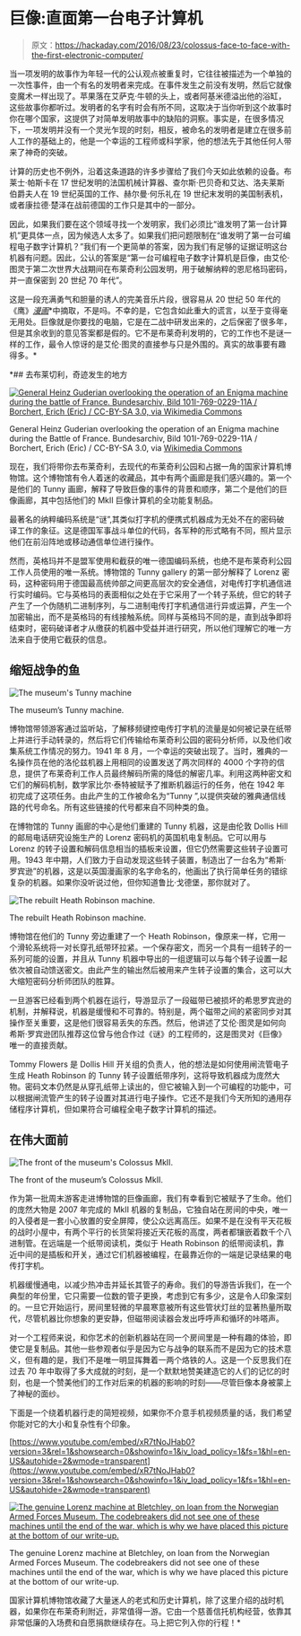 # 巨像:直面第一台电子计算机

> 原文：<https://hackaday.com/2016/08/23/colossus-face-to-face-with-the-first-electronic-computer/>

当一项发明的故事作为年轻一代的公认观点被重复时，它往往被描述为一个单独的一次性事件，由一个有名的发明者来完成。在事件发生之前没有发明，然后它就像变魔术一样出现了。苹果落在艾萨克·牛顿的头上，或者阿基米德溢出他的浴缸，这些故事你都听过。发明者的名字有时会有所不同，这取决于当你听到这个故事时你在哪个国家，这提供了对简单发明故事中的缺陷的洞察。事实是，在很多情况下，一项发明并没有一个灵光乍现的时刻，相反，被命名的发明者是建立在很多前人工作的基础上的，他是一个幸运的工程师或科学家，他的想法先于其他任何人带来了神奇的突破。

计算的历史也不例外，沿着这条道路的许多步骤给了我们今天如此依赖的设备。布莱士·帕斯卡在 17 世纪发明的法国机械计算器、查尔斯·巴贝奇和艾达、洛夫莱斯伯爵夫人在 19 世纪英国的工作、赫尔曼·何乐礼在 19 世纪末发明的美国制表机，或者康拉德·楚泽在战前德国的工作只是其中的一部分。

因此，如果我们要在这个领域寻找一个发明家，我们必须比“谁发明了第一台计算机”更具体一点，因为候选人太多了。如果我们把问题限制在“谁发明了第一台可编程电子数字计算机？”我们有一个更简单的答案，因为我们有足够的证据证明这台机器有问题。因此，公认的答案是“第一台可编程电子数字计算机是巨像，由艾伦·图灵于第二次世界大战期间在布莱奇利公园发明，用于破解纳粹的恩尼格玛密码，并一直保密到 20 世纪 70 年代”。

这是一段充满勇气和胆量的诱人的完美音乐片段，很容易从 20 世纪 50 年代的《鹰》[*漫画*](https://en.wikipedia.org/wiki/Eagle_(British_comics))*中摘取，不是吗。不幸的是，它包含如此重大的谎言，以至于变得毫无用处。巨像就是你要找的电脑，它是在二战中研发出来的，之后保密了很多年，但是其余收到的意见答案都是假的。它不是布莱奇利发明的，它的工作也不是谜一样的工作，最令人惊讶的是艾伦·图灵的直接参与只是外围的。真实的故事要有趣得多。*

 *## 去布莱切利，奇迹发生的地方

[![General Heinz Guderian overlooking the operation of an Enigma machine during the battle of France. Bundesarchiv, Bild 101I-769-0229-11A / Borchert, Erich (Eric) / CC-BY-SA 3.0, via Wikimedia Commons](img/b0f8a00d04f7790088c6a1c9cb272296.png)](https://hackaday.com/wp-content/uploads/2016/08/bundesarchiv_bild_101i-769-0229-11a_frankreich_guderian_enigma.jpg)

General Heinz Guderian overlooking the operation of an Enigma machine during the Battle of France. Bundesarchiv, Bild 101I-769-0229-11A / Borchert, Erich (Eric) / CC-BY-SA 3.0, via [Wikimedia Commons](https://commons.wikimedia.org/wiki/File:Bundesarchiv_Bild_101I-769-0229-11A,_Frankreich,_Guderian,_%22Enigma%22.jpg?uselang=en-gb)

现在，我们将带你去布莱奇利，去现代的布莱奇利公园和占据一角的国家计算机博物馆。这个博物馆有令人着迷的收藏品，其中有两个画廊是我们感兴趣的。第一个是他们的 Tunny 画廊，解释了导致巨像的事件的背景和顺序，第二个是他们的巨像画廊，其中包括他们的 MkII 巨像计算机的全功能复制品。

最著名的纳粹编码系统是“谜”,其类似打字机的便携式机器成为无处不在的密码破译工作的象征。这是德国军事战斗单位的代码，各军种的形式略有不同，照片显示他们在前沿阵地或移动通信单位进行操作。

然而，英格玛并不是盟军使用和截获的唯一德国编码系统，也绝不是布莱奇利公园工作人员使用的唯一系统。博物馆的 Tunny gallery 的第一部分解释了 Lorenz 密码，这种密码用于德国最高统帅部之间更高层次的安全通信，对电传打字机通信进行实时编码。它与英格玛的表面相似之处在于它采用了一个转子系统，但它的转子产生了一个伪随机二进制序列，与二进制电传打字机通信进行异或运算，产生一个加密输出，而不是英格玛的有线接触系统。同样与英格玛不同的是，直到战争即将结束时，密码破译者才从缴获的机器中受益并进行研究，所以他们理解它的唯一方法来自于使用它截获的信息。

## 缩短战争的鱼

![The museum's Tunny machine](img/acb80cd2b5dd30384f17c0ddd65d6523.png)

The museum’s Tunny machine.

博物馆带领游客通过监听站，了解移频键控电传打字机的流量是如何被记录在纸带上并进行手动转录的，然后将它们传输给布莱奇利公园的密码分析师，以及他们收集系统工作情况的努力。1941 年 8 月，一个幸运的突破出现了。当时，雅典的一名操作员在他的洛伦兹机器上用相同的设置发送了两次同样的 4000 个字符的信息，提供了布莱奇利工作人员最终解码所需的降低的解密几率。利用这两种密文和它们的解码机制，数学家比尔·泰特被赋予了推断机器运行的任务，他在 1942 年初完成了这项任务。由此产生的工作被命名为“Tunny ”,以提供突破的雅典通信线路的代号命名。所有这些链接的代号都来自不同种类的鱼。

在博物馆的 Tunny 画廊的中心是他们重建的 Tunny 机器，这是由伦敦 Dollis Hill 的邮局电话研究设施生产的 Lorenz 密码机的英国机电复制品。它可以用与 Lorenz 的转子设置和解码信息相当的插板来设置，但它仍然需要这些转子设置可用。1943 年中期，人们致力于自动发现这些转子装置，制造出了一台名为“希斯·罗宾逊”的机器，这是以英国漫画家的名字命名的，他画出了执行简单任务的错综复杂的机器。如果你没听说过他，但你知道鲁比·戈德堡，那你就对了。

![The rebuilt Heath Robinson machine.](img/27b4b8539baa11e2b594b525ebdf4f48.png)

The rebuilt Heath Robinson machine.

博物馆在他们的 Tunny 旁边重建了一个 Heath Robinson，像原来一样，它用一个滑轮系统将一对长穿孔纸带环拉紧。一个保存密文，而另一个具有一组转子的一系列可能的设置，并且从 Tunny 机器中导出的一组逻辑可以与每个转子设置一起依次被自动馈送密文。由此产生的输出然后被用来产生转子设置的集合，这可以大大缩短密码分析师团队的胜算。

一旦游客已经看到两个机器在运行，导游显示了一段磁带已被损坏的希思罗宾逊的机制，并解释说，机器是缓慢和不可靠的。特别是，两个磁带之间的紧密同步对其操作至关重要，这是他们很容易丢失的东西。然后，他讲述了艾伦·图灵是如何向希斯·罗宾逊团队推荐这位曾与他合作过《谜》的工程师的，这是图灵对《巨像》唯一的直接贡献。

Tommy Flowers 是 Dollis Hill 开关组的负责人，他的想法是如何使用闸流管电子生成 Heath Robinson 的 Tunny 转子设置纸带序列，这将导致机器成为庞然大物。密码文本仍然是从穿孔纸带上读出的，但它被输入到一个可编程的功能中，可以根据闸流管产生的转子设置对其进行电子操作。它还不是我们今天所知的通用存储程序计算机，但如果符合可编程全电子数字计算机的描述。

## 在伟大面前

![The front of the museum's Colossus MkII.](img/e2a0f74c132e29cb756993e6bb1273b1.png)

The front of the museum’s Colossus MkII.

作为第一批周末游客走进博物馆的巨像画廊，我们有幸看到它被赋予了生命。他们的庞然大物是 2007 年完成的 MkII 机器的复制品，它独自站在房间的中央，唯一的入侵者是一套小心放置的安全屏障，使公众远离高压。如果不是在没有平天花板的战时小屋中，有两个平行的长货架将接近天花板的高度，两者都镶嵌着数千个八进制管。在远端是一个纸带阅读机，类似于 Heath Robinson 的纸带阅读机，靠近中间的是插板和开关，通过它们机器被编程，在最靠近你的一端是记录结果的电传打字机。

机器缓慢通电，以减少热冲击并延长其管子的寿命。我们的导游告诉我们，在一个典型的年份里，它只需要一位数的管子更换，考虑到它有多少，这是令人印象深刻的。一旦它开始运行，房间里轻微的早晨寒意被所有这些管状灯丝的显著热量所取代，尽管机器比你想象的更安静，但磁带阅读器会发出呼呼声和循环的咔嗒声。

对一个工程师来说，和你艺术的创新机器站在同一个房间里是一种有趣的体验，即使它是复制品。其他一些参观者似乎是因为它与战争的联系而不是因为它的技术意义，但有趣的是，我们不是唯一明显挥舞着一两个烙铁的人。这是一个反思我们在过去 70 年中取得了多大成就的时刻，是一个默默地赞美建造它的人们的记忆的时刻，也是一个赞美他们的工作对后来的机器的影响的时刻——尽管巨像本身被蒙上了神秘的面纱。

下面是一个绕着机器行走的简短视频，如果你不介意手机视频质量的话，我们希望你能对它的大小和复杂性有个印象。

 [https://www.youtube.com/embed/xR7tNoJHab0?version=3&rel=1&showsearch=0&showinfo=1&iv_load_policy=1&fs=1&hl=en-US&autohide=2&wmode=transparent](https://www.youtube.com/embed/xR7tNoJHab0?version=3&rel=1&showsearch=0&showinfo=1&iv_load_policy=1&fs=1&hl=en-US&autohide=2&wmode=transparent)



[![The genuine Lorenz machine at Bletchley, on loan from the Norwegian Armed Forces Museum. The codebreakers did not see one of these machines until the end of the war, which is why we have placed this picture at the bottom of our write-up.](img/5c7496a877cb8c673ee7f0d948c06d9a.png)](https://hackaday.com/wp-content/uploads/2016/08/lorenz-machine.jpg)

The genuine Lorenz machine at Bletchley, on loan from the Norwegian Armed Forces Museum. The codebreakers did not see one of these machines until the end of the war, which is why we have placed this picture at the bottom of our write-up.

国家计算机博物馆收藏了大量迷人的老式和历史计算机，除了这里介绍的战时机器，如果你在布莱奇利附近，非常值得一游。它由一个慈善信托机构经营，依靠其非常低廉的入场费和自愿捐款继续存在。马上把它列入你的行程！*